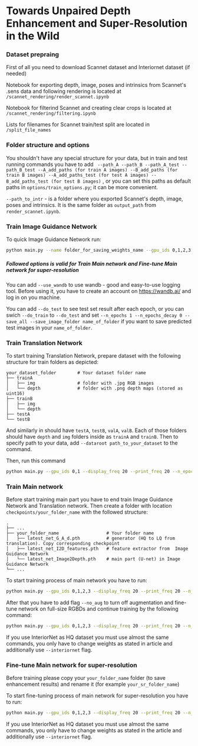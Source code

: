 # Towards Unpaired Depth Enhancement and Super-Resolution in the Wild


### Dataset prepraing
First of all you need to download Scannet dataset and Interiornet dataset (if needed)

Notebook for exporting depth, image, poses and intrinsics from Scannet's .sens data and following rendering is located at 
```/scannet_rendering/render_scannet.ipynb```

Notebook for filterind Scannet and creating clear crops is located at
```/scannet_rendering/filtering.ipynb```

Lists for filenames for Scannet train/test split are located in ```/split_file_names```

### Folder structure and options
You shouldn't have any special structure for your data, but in train and test running commands you have to add ``` --path_A --path_B --path_A_test --path_B_test --A_add_paths (for train A images) --B_add_paths (for train B images) --A_add_paths_test (for test A images) --B_add_paths_test (for test B images)``` , or you can set this paths as default paths in ```options/train_options.py```; it can be more convenient. 

```--path_to_intr``` - is a folder where you exported Scannet's depth, image, poses and intrinsics. It is the same folder as `output_path` from `render_scannet.ipynb`.


### Train Image Guidance Network 
To quick Image Guidance Network run: 
```sh
python main.py --name folder_for_saving_weights_name --gpu_ids 0,1,2,3 --display_freq 20 --print_freq 20 --n_epochs 150 --n_epochs_decay 150 --image_and_depth --continue_train --batch_size 12 --custom_pathes --w_real_l1 1 --w_syn_l1 1 --lr 0.0002 --Imagef_outf 128 --Imagef_basef 32 --use_scannet  --model I2D --norm_loss --do_train
```

##### Followed options is valid for  Train Main network  and  Fine-tune Main network for super-resolution 
You can add ```--use_wandb``` to use wandb - good and easy-to-use logging tool. Before using it, you have to create an account on https://wandb.ai/ and log in on you machine.

You can add ```--do_test``` to see test set result after each epoch, or you can swich ```--do_train``` to ```--do_test``` and set   ```--n_epochs 1 --n_epochs_decay 0 --save_all --save_image_folder name_of_folder``` if you want to save predicted test images in your  `name_of_folder`.


### Train Translation Network 
To start training Translation Network, prepare dataset with the following structure for train folders as depicted:

    your_dataset_folder        # Your dataset folder name
    ├── trainA               
    │   ├── img                # folder with .jpg RGB images
    │   └── depth              # folder with .png depth maps (stored as uint16)
    ├── trainB
    │   ├── img                 
    │   └── depth   
    ├── testA
    └── testB
And similarly in should have `testA`, `testB`, `valA`, `valB`. Each of those folders should have `depth` and `img` folders inside as `trainA` and `trainB`. Then to specify path to your data, add `--dataroot path_to_your_dataset` to the command.


Then, run this command
```sh
python main.py --gpu_ids 0,1 --display_freq 20 --print_freq 20 --n_epochs 20 --n_epochs_decay 60 --custom_pathes  --use_scannet --lr 0.0002 --model translation_block --save_all --batch_size 6 --name translation --netD n_layers --crop_size_h 256 --crop_size_w 256 --do_train --dataroot path_to_your_dataset --max_distance 5100 --init_type xavier --model_type translation
```

### Train Main network 
Before start training main part you have to end train Image Guidance Network and Translation network. Then create a folder with location `checkpoints/your_folder_name` with the followed structure:

    .
    ├── ...
    ├── your_folder_name                  # Your folder name
    │   ├── latest_net_G_A_d.pth          # generator (HQ to LQ from translation). Copy corresponding checkpoint
    │   ├── latest_net_I2D_features.pth   # feature extractor from  Image Guidance Network
    │   └── latest_net_Image2Depth.pth    # main part (U-net) in Image Guidance Network
    └── ...

To start training process of main network you have to run:
```sh
python main.py --gpu_ids 0,1,2,3 --display_freq 20 --print_freq 20 --n_epochs 20 --n_epochs_decay 60 --image_and_depth --continue_train --custom_pathes --use_image_for_trans --w_syn_l1 15 --w_real_l1_d 40  --norm_loss --w_syn_norm 2 --use_smooth_loss --w_smooth 1 --w_syn_holes 800 --w_real_holes 1600 --use_masked  --use_scannet --lr 0.0001 --model main_network_best --save_all --batch_size 6 --name your_folder_name --do_train --model_type main --use_wandb
```
After that you have to add flag `--no_aug` to turn off augmentation and fine-tune network on full-size RGBDs and continue training by the following command:

```sh
python main.py --gpu_ids 0,1,2,3 --display_freq 20 --print_freq 20 --n_epochs 10 --n_epochs_decay 20 --image_and_depth --continue_train --custom_pathes --use_image_for_trans --w_syn_l1 15 --w_real_l1_d 90  --norm_loss --w_syn_norm 2 --use_smooth_loss --w_smooth 1 --w_syn_holes 1600 --w_real_holes 1600 --use_masked  --use_scannet --lr 0.00002 --model main_network_best --save_all --batch_size 3 --name your_folder_name --model_type main --use_wandb --no_aug
```

If you use InteriorNet as HQ dataset you must use almost the same commands, you only have to change weights as stated in article and additionally use `--interiornet` flag. 

### Fine-tune Main network for super-resolution 
Before training please copy your `your_folder_name` folder (to save enhancement results) and rename it (for example `your_sr_folder_name`)

To start fine-tuning process of main network for super-resolution you have to run:

```sh
python main.py --gpu_ids 0,1,2,3 --display_freq 20 --print_freq 20 --n_epochs 5 --n_epochs_decay 15 --image_and_depth --continue_train --custom_pathes --use_image_for_trans --w_syn_l1 15 --w_real_l1_d 90  --norm_loss --w_syn_norm 3 --use_smooth_loss --w_smooth 1 --w_syn_holes 1600 --w_real_holes 1600 --use_masked  --use_scannet --lr 0.00002 --model main_network_best --save_all --batch_size 1 --name your_sr_folder_name --do_train --crop_size_h 512 --crop_size_w 640 --use_wandb --model_type main --SR 
```
If you use InteriorNet as HQ dataset you must use almost the same commands, you only have to change weights as stated in the article and additionally use `--interiornet` flag. 




